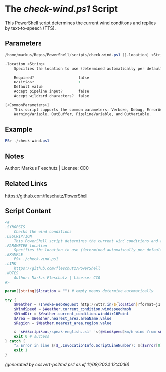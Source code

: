 The *check-wind.ps1* Script
===========================

This PowerShell script determines the current wind conditions and replies by text-to-speech (TTS).

Parameters
----------
```powershell
/home/markus/Repos/PowerShell/scripts/check-wind.ps1 [[-location] <String>] [<CommonParameters>]

-location <String>
    Specifies the location to use (determined automatically per default)
    
    Required?                    false
    Position?                    1
    Default value                
    Accept pipeline input?       false
    Accept wildcard characters?  false

[<CommonParameters>]
    This script supports the common parameters: Verbose, Debug, ErrorAction, ErrorVariable, WarningAction, 
    WarningVariable, OutBuffer, PipelineVariable, and OutVariable.
```

Example
-------
```powershell
PS> ./check-wind.ps1

```

Notes
-----
Author: Markus Fleschutz | License: CC0

Related Links
-------------
https://github.com/fleschutz/PowerShell

Script Content
--------------
```powershell
<#
.SYNOPSIS
	Checks the wind conditions
.DESCRIPTION
	This PowerShell script determines the current wind conditions and replies by text-to-speech (TTS).
.PARAMETER location
	Specifies the location to use (determined automatically per default)
.EXAMPLE
	PS> ./check-wind.ps1
.LINK
	https://github.com/fleschutz/PowerShell
.NOTES
	Author: Markus Fleschutz | License: CC0
#>

param([string]$location = "") # empty means determine automatically

try {
	$Weather = (Invoke-WebRequest http://wttr.in/${location}?format=j1 -userAgent "curl" -useBasicParsing).Content | ConvertFrom-Json
	$WindSpeed = $Weather.current_condition.windspeedKmph
	$WindDir = $Weather.current_condition.winddir16Point
	$Area = $Weather.nearest_area.areaName.value
	$Region = $Weather.nearest_area.region.value

	& "$PSScriptRoot/speak-english.ps1" "$($WindSpeed)km/h wind from $WindDir at $Area ($Region)."
	exit 0 # success
} catch {
	"⚠️ Error in line $($_.InvocationInfo.ScriptLineNumber): $($Error[0])"
	exit 1
}
```

*(generated by convert-ps2md.ps1 as of 11/08/2024 12:40:16)*

